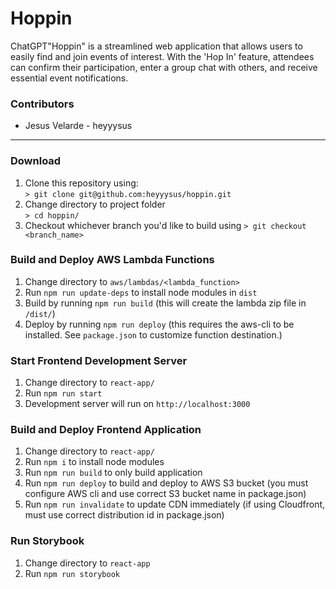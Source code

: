 # Hoppin
ChatGPT"Hoppin" is a streamlined web application that allows users to easily find and join events of interest. With the 'Hop In' feature, attendees can confirm their participation, enter a group chat with others, and receive essential event notifications.

### Contributors
- Jesus Velarde - heyyysus

---

### Download
1. Clone this repository using:  
`> git clone git@github.com:heyyysus/hoppin.git`
2. Change directory to project folder  
`> cd hoppin/`
3. Checkout whichever branch you'd like to build using 
   `> git checkout <branch_name>`

### Build and Deploy AWS Lambda Functions
1. Change directory to `aws/lambdas/<lambda_function>`
2. Run `npm run update-deps` to install node modules in `dist` 
3. Build by running `npm run build` (this will create the lambda zip file in `/dist/`)
4. Deploy by running `npm run deploy` (this requires the aws-cli to be installed. See `package.json` to customize function destination.)

### Start Frontend Development Server
1. Change directory to `react-app/`
2. Run `npm run start`
3. Development server will run on `http://localhost:3000`

### Build and Deploy Frontend Application
1. Change directory to `react-app/`
2. Run `npm i` to install node modules
3. Run `npm run build` to only build application
4. Run `npm run deploy` to build and deploy to AWS S3 bucket (you must configure AWS cli and use correct S3 bucket name in package.json)
5. Run `npm run invalidate` to update CDN immediately (if using Cloudfront, must use correct distribution id in package.json)

### Run Storybook
1. Change directory to `react-app`
2. Run `npm run storybook`
